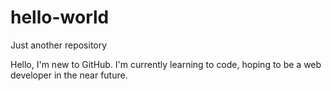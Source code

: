 # hello-world
Just another repository 

Hello, I'm new to GitHub. I'm currently learning to code, hoping to be a web developer in the near future. 
